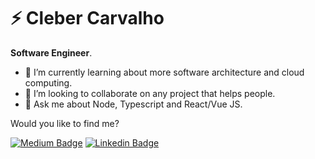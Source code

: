 # ⚡ Cleber Carvalho

**Software Engineer**.

- 🌱 I’m currently learning about more software architecture and cloud computing.
- 👯 I’m looking to collaborate on any project that helps people.
- 💬 Ask me about Node, Typescript and React/Vue JS.

Would you like to find me?

[![Medium Badge](https://img.shields.io/badge/Medium-12100E?style=for-the-badge&logo=medium&logoColor=white)](https://medium.com/@clebercarvalho)
[![Linkedin Badge](https://img.shields.io/badge/LinkedIn-0077B5?style=for-the-badge&logo=linkedin&logoColor=white)](https://www.linkedin.com/in/cleber-carvalho)

